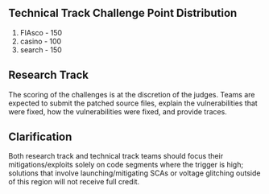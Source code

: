 ## Technical Track Challenge Point Distribution

1. FIAsco - 150
2. casino - 100
3. search - 150

## Research Track
The scoring of the challenges is at the discretion of the judges. Teams are expected to submit the patched source files, explain the vulnerabilities that were fixed, how the vulnerabilities were fixed, and provide traces.

## Clarification
Both research track and technical track teams should focus their mitigations/exploits solely on code segments where the trigger is high; solutions that involve launching/mitigating SCAs or voltage glitching outside of this region will not receive full credit.
